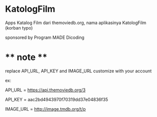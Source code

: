 # KatologFilm
Apps Katalog Film dari themoviedb.org, nama aplikasinya KatologFilm (korban typo)

sponsored by Program MADE Dicoding

** note **
=
replace API_URL, API_KEY and IMAGE_URL customize with your account

ex:

API_URL = https://api.themoviedb.org/3

API_KEY = aac2bd4943970f70319dd37e04836f35

IMAGE_URL = http://image.tmdb.org/t/p
